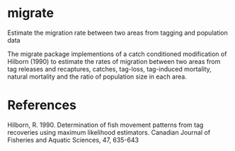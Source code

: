 # migrate
Estimate the migration rate between two areas from tagging and population data

The migrate package implementions of a catch conditioned modification of Hilborn (1990) to estimate the rates of migration between
two areas from tag releases and recaptures, catches, tag-loss, tag-induced mortality, natural mortality and the ratio of population 
size in each area.

# References

Hilborn, R. 1990. Determination of fish movement patterns from tag recoveries using maximum likelihood estimators.
Canadian Journal of Fisheries and Aquatic Sciences, 47, 635-643
